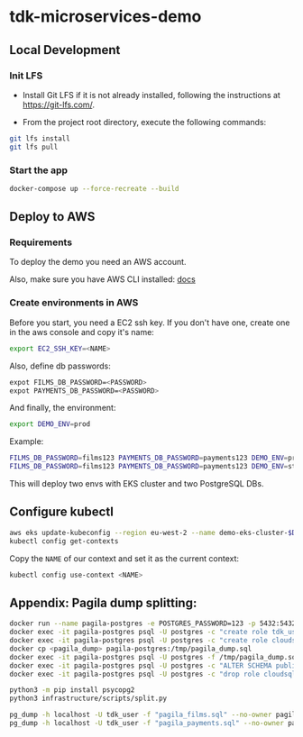 # tdk-microservices-demo

## Local Development

### Init LFS
- Install Git LFS if it is not already installed, following the instructions at https://git-lfs.com/.

- From the project root directory, execute the following commands:

```bash
git lfs install
git lfs pull
```

### Start the app

```bash
docker-compose up --force-recreate --build
```

## Deploy to AWS

### Requirements

To deploy the demo you need an AWS account.

Also, make sure you have AWS CLI installed: [docs](https://docs.aws.amazon.com/cli/latest/userguide/getting-started-install.html)

### Create environments in AWS

Before you start, you need a EC2 ssh key. If you don't have one, create one in the aws console and copy it's name:

```bash
export EC2_SSH_KEY=<NAME>
```

Also, define db passwords:

```bash
expot FILMS_DB_PASSWORD=<PASSWORD>
expot PAYMENTS_DB_PASSWORD=<PASSWORD>
```

And finally, the environment:

```bash
export DEMO_ENV=prod
```

Example:

```bash
FILMS_DB_PASSWORD=films123 PAYMENTS_DB_PASSWORD=payments123 DEMO_ENV=prod EC2_SSH_KEY=denis ./infrastructure/scripts/deploy.sh
FILMS_DB_PASSWORD=films123 PAYMENTS_DB_PASSWORD=payments123 DEMO_ENV=staging EC2_SSH_KEY=denis ./infrastructure/scripts/deploy.sh
```

This will deploy two envs with EKS cluster and two PostgreSQL DBs.

## Configure kubectl

```bash
aws eks update-kubeconfig --region eu-west-2 --name demo-eks-cluster-$DEMO_ENV
kubectl config get-contexts
```

Copy the `NAME` of our context and set it as the current context:

```bash
kubectl config use-context <NAME>
```

## Appendix: Pagila dump splitting:

```bash
docker run --name pagila-postgres -e POSTGRES_PASSWORD=123 -p 5432:5432 -d postgres
docker exec -it pagila-postgres psql -U postgres -c "create role tdk_user login password 'tdk_user123';"
docker exec -it pagila-postgres psql -U postgres -c "create role cloudsqladmin;"
docker cp <pagila_dump> pagila-postgres:/tmp/pagila_dump.sql
docker exec -it pagila-postgres psql -U postgres -f /tmp/pagila_dump.sql
docker exec -it pagila-postgres psql -U postgres -c "ALTER SCHEMA public OWNER TO tdk_user;" tdk_sakila_input_1gb
docker exec -it pagila-postgres psql -U postgres -c "drop role cloudsqladmin;" tdk_sakila_input_1gb

python3 -m pip install psycopg2 
python3 infrastructure/scripts/split.py

pg_dump -h localhost -U tdk_user -f "pagila_films.sql" --no-owner pagila_films
pg_dump -h localhost -U tdk_user -f "pagila_payments.sql" --no-owner pagila_payments
```
